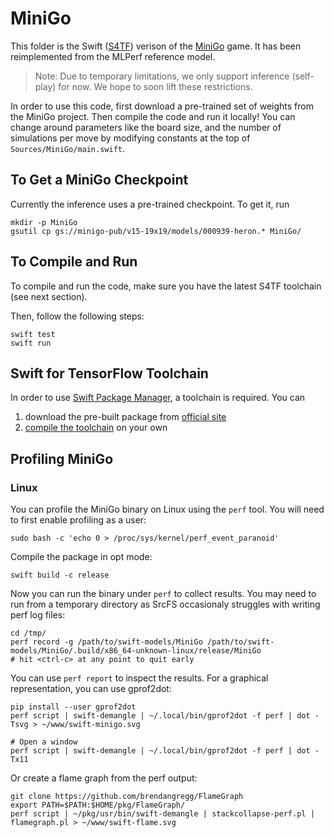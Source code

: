 # MiniGo

This folder is the Swift ([S4TF]) verison of the [MiniGo] game. It has been
reimplemented from the MLPerf reference model.

> Note: Due to temporary limitations, we only support inference (self-play)
> for now. We hope to soon lift these restrictions.

In order to use this code, first download a pre-trained set of weights from
the MiniGo project. Then compile the code and run it locally! You can change
around parameters like the board size, and the number of simulations per
move by modifying constants at the top of `Sources/MiniGo/main.swift`.

## To Get a MiniGo Checkpoint

Currently the inference uses a pre-trained checkpoint. To get it, run

    mkdir -p MiniGo
    gsutil cp gs://minigo-pub/v15-19x19/models/000939-heron.* MiniGo/

## To Compile and Run

To compile and run the code, make sure you have the latest S4TF toolchain (see
next section).

Then, follow the following steps:

    swift test
    swift run

## Swift for TensorFlow Toolchain

In order to use [Swift Package Manager][SwiftPM], a toolchain is required. You
can

1. download the pre-built package from [official
   site](https://github.com/tensorflow/swift/blob/master/Installation.md)
2. [compile the toolchain](https://github.com/apple/swift/tree/tensorflow#building-swift-for-tensorflow)
   on your own


[S4TF]: https://www.tensorflow.org/swift/
[SwiftPM]: https://swift.org/package-manager/
[MiniGo]: https://github.com/mlperf/training/blob/master/reinforcement/tensorflow/minigo

## Profiling MiniGo

### Linux

You can profile the MiniGo binary on Linux using the `perf` tool. You will need
to first enable profiling as a user:

```
sudo bash -c 'echo 0 > /proc/sys/kernel/perf_event_paranoid'
```

Compile the package in opt mode:

```
swift build -c release
```

Now you can run the binary under `perf` to collect results. You may need to run
from a temporary directory as SrcFS occasionaly struggles with writing perf log
files:

```
cd /tmp/
perf record -g /path/to/swift-models/MiniGo /path/to/swift-models/MiniGo/.build/x86_64-unknown-linux/release/MiniGo
# hit <ctrl-c> at any point to quit early
```

You can use `perf report` to inspect the results. For a graphical
representation, you can use gprof2dot:

```
pip install --user gprof2dot
perf script | swift-demangle | ~/.local/bin/gprof2dot -f perf | dot -Tsvg > ~/www/swift-minigo.svg

# Open a window
perf script | swift-demangle | ~/.local/bin/gprof2dot -f perf | dot -Tx11
```

Or create a flame graph from the perf output:

```
git clone https://github.com/brendangregg/FlameGraph
export PATH=$PATH:$HOME/pkg/FlameGraph/
perf script | ~/pkg/usr/bin/swift-demangle | stackcollapse-perf.pl | flamegraph.pl > ~/www/swift-flame.svg
```
